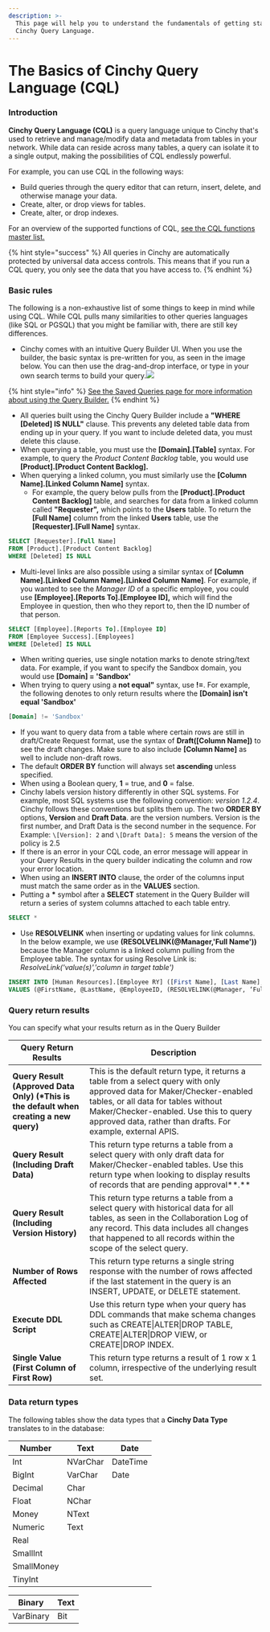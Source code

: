 ```yaml
---
description: >-
  This page will help you to understand the fundamentals of getting started with
  Cinchy Query Language.
---
```


# The Basics of Cinchy Query Language (CQL)

### Introduction <a href="#1.-introduction" id="1.-introduction"></a>

**Cinchy Query Language (CQL)** is a query language unique to Cinchy that's used to retrieve and manage/modify data and metadata from tables in your network. While data can reside across many tables, a query can isolate it to a single output, making the possibilities of CQL endlessly powerful.

For example, you can use CQL in the following ways:

- ​Build queries through the query editor that can return, insert, delete, and otherwise manage your data.
- ​Create, alter, or drop views for tables​.
- ​Create, alter, or drop indexes​.

For an overview of the supported functions of CQL, [see the CQL functions master list.​](cql-functions-master-list.md)

{% hint style="success" %}
All queries in Cinchy are automatically protected by universal data access controls. This means that if you run a CQL query, you only see the data that you have access to.
{% endhint %}

### Basic rules <a href="#2.-basic-rules-of-cql" id="2.-basic-rules-of-cql"></a>

The following is a non-exhaustive list of some things to keep in mind while using CQL. While CQL pulls many similarities to other queries languages (like SQL or PGSQL) that you might be familiar with, there are still key differences.

- Cinchy comes with an intuitive Query Builder UI. When you use the builder, the basic syntax is pre-written for you, as seen in the image below. You can then use the drag-and-drop interface, or type in your own search terms to build your query.​![](https://762429502-files.gitbook.io/~/files/v0/b/gitbook-x-prod.appspot.com/o/spaces%2F-MBtHkNqYteSDPDzpqqZ%2Fuploads%2FXPwQAuVPRZiEd8cM1N6p%2Fimage.png?alt=media&token=90cfce6d-cc3f-46dd-98a1-8392b7d88938)​

{% hint style="info" %}
[See the Saved Queries page for more information about using the Query Builder.](https://cinchy.gitbook.io/guides-for-using-cinchy/builder-guides/saved-queries)
{% endhint %}

- All queries built using the Cinchy Query Builder include a **"WHERE \[Deleted] IS NULL"** clause. This prevents any deleted table data from ending up in your query. If you want to include deleted data, you must delete this clause.
- When querying a table, you must use the **\[Domain].\[Table]** syntax. For example, to query the _Product Content Backlog_ table, you would use **\[Product].\[Product Content Backlog].**
- When querying a linked column, you must similarly use the **\[Column Name].\[Linked Column Name]** syntax.
  - For example, the query below pulls from the **\[Product].\[Product Content Backlog]** table, and searches for data from a linked column called **"Requester",** which points to the **Users** table. To return the **\[Full Name]** column from the linked **Users** table, use the **\[Requester].\[Full Name]** syntax.

```sql
SELECT [Requester].[Full Name]
FROM [Product].[Product Content Backlog]
WHERE [Deleted] IS NULL
```

- Multi-level links are also possible using a similar syntax of **\[Column Name].\[Linked Column Name].\[Linked Column Name]**. For example, if you wanted to see the _Manager ID_ of a specific employee, you could use **\[Employee].\[Reports To].\[Employee ID],** which will find the Employee in question, then who they report to, then the ID number of that person.

```sql
SELECT [Employee].[Reports To].[Employee ID]
FROM [Employee Success].[Employees]
WHERE [Deleted] IS NULL
```

- When writing queries, use single notation marks to denote string/text data. For example, if you want to specify the Sandbox domain, you would use **\[Domain] = 'Sandbox'**
- When trying to query using a **not equal"** syntax, use **!=**. For example, the following denotes to only return results where the **\[Domain] isn't equal 'Sandbox'**

```sql
[Domain] != 'Sandbox'
```

- If you want to query data from a table where certain rows are still in draft/Create Request format, use the syntax of **Draft(\[Column Name])** to see the draft changes. Make sure to also include **\[Column Name]** as well to include non-draft rows.
- The default **ORDER BY** function will always set **ascending** unless specified.
- When using a Boolean query, **1** = true, and **0** = false.
- Cinchy labels version history differently in other SQL systems. For example, most SQL systems use the following convention: *version 1.2.4*. Cinchy follows these conventions but splits them up. The two **ORDER BY** options, **Version** and **Draft Data**. are the version numbers. Version is the first number, and Draft Data is the second number in the sequence. For Example: `\[Version]: 2` and `\[Draft Data]: 5` means the version of the policy is 2.5
- If there is an error in your CQL code, an error message will appear in your Query Results in the query builder indicating the column and row your error location.
- When using an **INSERT INTO** clause, the order of the columns input must match the same order as in the **VALUES** section.
- Putting a **\*** symbol after a **SELECT** statement in the Query Builder will return a series of system columns attached to each table entry.

```sql
SELECT *
```

- Use **RESOLVELINK** when inserting or updating values for link columns. In the below example, we use **(RESOLVELINK(@Manager,'Full Name'))** because the Manager column is a linked column pulling from the Employee table. The syntax for using Resolve Link is: _ResolveLink('value(s)','column in target table')_

```sql
INSERT INTO [Human Resources].[Employee RY] ([First Name], [Last Name], [Employee ID], [Manager])
VALUES (@FirstName, @LastName, @EmployeeID, (RESOLVELINK(@Manager, ‘Full Name’))
```

### Query return results <a href="#3.-query-return-results" id="3.-query-return-results"></a>

You can specify what your results return as in the Query Builder

| Query Return Results                                                                    | Description                                                                                                                                                                                                                                                              |
| --------------------------------------------------------------------------------------- | ------------------------------------------------------------------------------------------------------------------------------------------------------------------------------------------------------------------------------------------------------------------------ |
| **Query Result (Approved Data Only) (\*This is the default when creating a new query)** | This is the default return type, it returns a table from a select query with only approved data for Maker/Checker-enabled tables, or all data for tables without Maker/Checker-enabled. Use this to query approved data, rather than drafts. For example, external APIS. |
| **Query Result (Including Draft Data)**                                                 | This return type returns a table from a select query with only draft data for Maker/Checker-enabled tables. Use this return type when looking to display results of records that are pending approval**.**                                                               |
| **Query Result (Including Version History)**                                            | This return type returns a table from a select query with historical data for all tables, as seen in the Collaboration Log of any record. This data includes all changes that happened to all records within the scope of the select query.                              |
| **Number of Rows Affected**                                                             | This return type returns a single string response with the number of rows affected if the last statement in the query is an INSERT, UPDATE, or DELETE statement.                                                                                                         |
| **Execute DDL Script**                                                                  | Use this return type when your query has DDL commands that make schema changes such as CREATE\|ALTER\|DROP TABLE, CREATE\|ALTER\|DROP VIEW, or CREATE\|DROP INDEX.                                                                                                       |
| **Single Value (First Column of First Row)**                                            | This return type returns a result of 1 row x 1 column, irrespective of the underlying result set.                                                                                                                                                                        |

### Data return types <a href="#3.-data-return-types" id="3.-data-return-types"></a>

The following tables show the data types that a **Cinchy Data Type** translates to in the database:

| Number     | Text     | Date     |
| ---------- | -------- | -------- |
| Int        | NVarChar | DateTime |
| BigInt     | VarChar  | Date     |
| Decimal    | Char     | ​        |
| Float      | NChar    | ​        |
| Money      | NText    | ​        |
| Numeric    | Text     | ​        |
| Real       | ​        | ​        |
| SmallInt   | ​        | ​        |
| SmallMoney | ​        | ​        |
| TinyInt    | ​        | ​        |

| Binary    | Text |
| --------- | ---- |
| VarBinary | Bit  |
